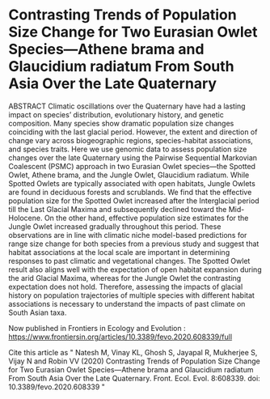 # Contrasting Trends of Population Size Change for Two Eurasian Owlet Species—Athene brama and Glaucidium radiatum From South Asia Over the Late Quaternary

ABSTRACT
Climatic oscillations over the Quaternary have had a lasting impact on species’ distribution, evolutionary history, and genetic composition. Many species show dramatic population size changes coinciding with the last glacial period. However, the extent and direction of change vary across biogeographic regions, species-habitat associations, and species traits. Here we use genomic data to assess population size changes over the late Quaternary using the Pairwise Sequential Markovian Coalescent (PSMC) approach in two Eurasian Owlet species—the Spotted Owlet, Athene brama, and the Jungle Owlet, Glaucidium radiatum. While Spotted Owlets are typically associated with open habitats, Jungle Owlets are found in deciduous forests and scrublands. We find that the effective population size for the Spotted Owlet increased after the Interglacial period till the Last Glacial Maxima and subsequently declined toward the Mid-Holocene. On the other hand, effective population size estimates for the Jungle Owlet increased gradually throughout this period. These observations are in line with climatic niche model-based predictions for range size change for both species from a previous study and suggest that habitat associations at the local scale are important in determining responses to past climatic and vegetational changes. The Spotted Owlet result also aligns well with the expectation of open habitat expansion during the arid Glacial Maxima, whereas for the Jungle Owlet the contrasting expectation does not hold. Therefore, assessing the impacts of glacial history on population trajectories of multiple species with different habitat associations is necessary to understand the impacts of past climate on South Asian taxa.


Now published in Frontiers in Ecology and Evolution : https://www.frontiersin.org/articles/10.3389/fevo.2020.608339/full

Cite this article as " Natesh M, Vinay KL, Ghosh S, Jayapal R, Mukherjee S, Vijay N and Robin VV (2020) Contrasting Trends of Population Size Change for Two Eurasian Owlet Species—Athene brama and Glaucidium radiatum From South Asia Over the Late Quaternary. Front. Ecol. Evol. 8:608339. doi: 10.3389/fevo.2020.608339 "
